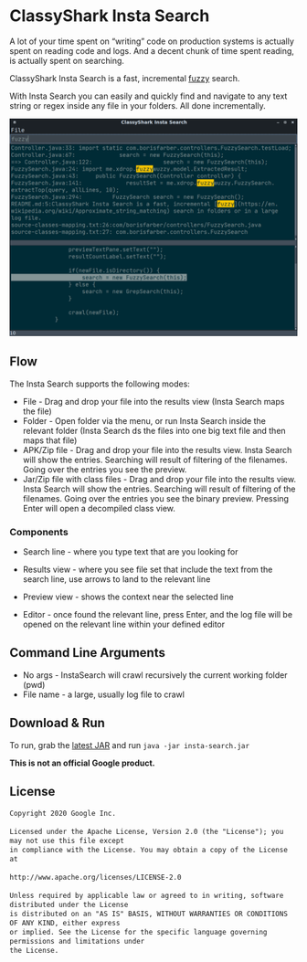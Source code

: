# ClassyShark Insta Search

A lot of your time spent on “writing” code on production systems is actually spent on reading code and 
logs.  And a decent chunk of time spent reading, is actually spent on searching.

ClassyShark Insta Search is a fast, incremental [fuzzy](https://en.wikipedia.org/wiki/Approximate_string_matching) search.

With Insta Search you can easily and quickly find and navigate
to any text string or regex inside any file in your folders. All done
incrementally.

![Image of ClassySearch](https://github.com/borisf/insta-search/blob/master/images/InstaSearch.png)

## Flow
The Insta Search supports the following modes: 

* File - Drag and drop your file into the results view (Insta Search maps the file)
* Folder - Open folder via the menu, or run Insta Search inside the relevant folder 
(Insta Search ds the files into one big text file and then maps that file)
* APK/Zip file - Drag and drop your file into the results view. Insta Search will show the entries. 
Searching will result of filtering of the filenames. Going over the entries you see the preview.
* Jar/Zip file with class files - Drag and drop your file into the results view. Insta Search 
will show the entries. Searching will result of filtering of the filenames. Going over the entries 
you see the binary preview. Pressing Enter will open a decompiled class view. 

### Components
* Search line - where you type text that are you looking for

* Results view - where you see file set that include the text from
the search line, use arrows to land to the relevant line

* Preview view - shows the context near the selected line

* Editor - once found the relevant line, press Enter, and the log file 
will be opened on the relevant line within your defined
editor

## Command Line Arguments

* No args - InstaSearch will crawl recursively the current working folder (pwd) 
* File name - a large, usually log file to crawl

## Download & Run
To run, grab the [latest JAR](https://github.com/borisf/insta-search/releases)
and run `java -jar insta-search.jar`

**This is not an official Google product.**

## License

```
Copyright 2020 Google Inc.

Licensed under the Apache License, Version 2.0 (the "License"); you may not use this file except
in compliance with the License. You may obtain a copy of the License at

http://www.apache.org/licenses/LICENSE-2.0

Unless required by applicable law or agreed to in writing, software distributed under the License
is distributed on an "AS IS" BASIS, WITHOUT WARRANTIES OR CONDITIONS OF ANY KIND, either express
or implied. See the License for the specific language governing permissions and limitations under
the License.
```
